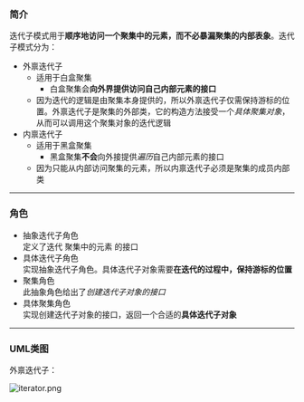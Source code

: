 ### 简介  

迭代子模式用于**顺序地访问一个聚集中的元素，而不必暴漏聚集的内部表象**。迭代子模式分为：  

* 外禀迭代子  
    * 适用于白盒聚集  
      * 白盒聚集会**向外界提供访问自己内部元素的接口**  
    * 因为迭代的逻辑是由聚集本身提供的，所以外禀迭代子仅需保持游标的位置。外禀迭代子是聚集的外部类，它的构造方法接受一个*具体聚集对象*，从而可以调用这个聚集对象的迭代逻辑  
* 内禀迭代子  
  * 适用于黑盒聚集
      * 黑盒聚集**不会**向外接提供*遍历*自己内部元素的接口  
  * 因为只能从内部访问聚集的元素，所以内禀迭代子必须是聚集的成员内部类  

---

### 角色  

* 抽象迭代子角色  
定义了迭代 聚集中的元素 的接口  
* 具体迭代子角色  
实现抽象迭代子角色。具体迭代子对象需要**在迭代的过程中，保持游标的位置**  
* 聚集角色  
此抽象角色给出了*创建迭代子对象的接口*  
* 具体聚集角色  
实现创建迭代子对象的接口，返回一个合适的**具体迭代子对象**  

---

### UML类图  

外禀迭代子：  

![iterator.png](http://images.timd.cn/design-pattern/iterator.png)  
